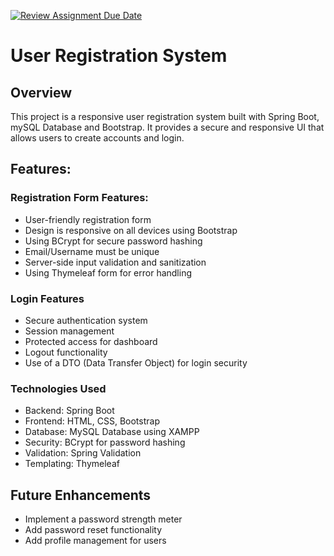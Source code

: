 [![Review Assignment Due Date](https://classroom.github.com/assets/deadline-readme-button-22041afd0340ce965d47ae6ef1cefeee28c7c493a6346c4f15d667ab976d596c.svg)](https://classroom.github.com/a/mwszR8OO)

# User Registration System

## Overview

This project is a responsive user registration system built with Spring Boot, mySQL Database and Bootstrap. It provides a secure and responsive UI that allows users to create accounts and login.


## Features:

### Registration Form Features:
- User-friendly registration form
- Design is responsive on all devices using Bootstrap
- Using BCrypt for secure password hashing
- Email/Username must be unique
- Server-side input validation and sanitization
- Using Thymeleaf form for error handling

### Login Features
- Secure authentication system
- Session management
- Protected access for dashboard
- Logout functionality
- Use of a DTO (Data Transfer Object) for login security

### Technologies Used

- Backend: Spring Boot
- Frontend: HTML, CSS, Bootstrap
- Database: MySQL Database using XAMPP
- Security: BCrypt for password hashing
- Validation: Spring Validation
- Templating: Thymeleaf



## Future Enhancements
- Implement a password strength meter
- Add password reset functionality
- Add profile management for users
  


  
